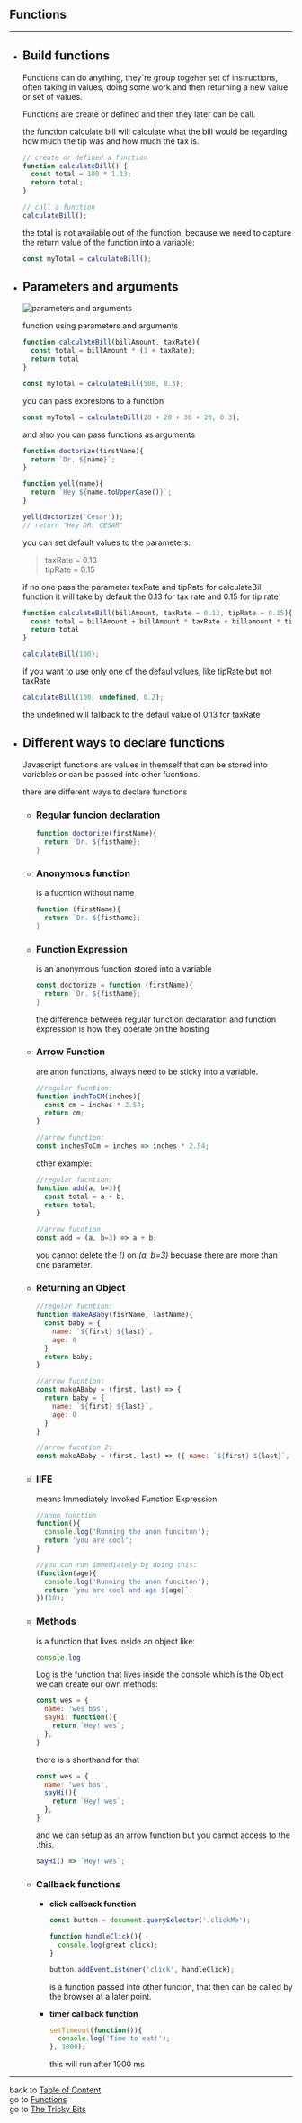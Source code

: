 
<a name="functions"></a>  
## **Functions**
---

<a name="buildFunctions"></a>
- ## Build functions
  Functions can do anything, they´re group togeher set of instructions, often taking in values, doing some work and then returning a new value or set of values.  

  Functions are create or defined and then they later can be call.

  the function calculate bill will calculate what the bill would be regarding how much the tip was and how much the tax is.


  ```js
  // create or defined a function
  function calculateBill() {
    const total = 100 * 1.13;
    return total;
  }

  // call a function
  calculateBill();
  ```

  the total is not available out of the function, because we need to capture the return value of the function into a variable:

  ```js
  const myTotal = calculateBill();
  ```

<a name="parametersArguments"></a>
- ## Parameters and arguments
  ![parameters and arguments](function-definition.jpg)
  
  function using parameters and arguments

  ```js
  function calculateBill(billAmount, taxRate){
    const total = billAmount * (1 + taxRate);
    return total
  }

  const myTotal = calculateBill(500, 0.3);
  ```
  you can pass expresions to a function

  ```js
  const myTotal = calculateBill(20 + 20 + 30 + 20, 0.3);
  ```

  and also you can pass functions as arguments

  ```js
  function doctorize(firstName){
    return `Dr. ${name}`;
  }  

  function yell(name){
    return `Hey ${name.toUpperCase()}`;
  }

  yell(doctorize('Cesar'));
  // return "Hey DR. CESAR"
  ```

  you can set default values to the parameters: 

  >taxRate = 0.13  
  >tipRate = 0.15  

  if no one pass the parameter taxRate and tipRate for calculateBill function it will take by default the 0.13 for tax rate and 0.15 for tip rate

  ```js
  function calculateBill(billAmount, taxRate = 0.13, tipRate = 0.15){
    const total = billAmount + billAmount * taxRate + billamount * tipRate;
    return total
  }

  calculateBill(100);
  ```

  if you want to use only one of the defaul values, like tipRate but not taxRate
  ```js
  calculateBill(100, undefined, 0.2);
  ```
  the undefined will fallback to the defaul value of 0.13 for taxRate

<a name="waysFunctions"></a>
- ## Different ways to declare functions
  
  Javascript functions are values in themself that can be stored into variables or can be passed into other fucntions.

  there are different ways to declare functions

  <a name="regular"></a> 
  - ### Regular funcion declaration

    ```js
    function doctorize(firstName){
      return `Dr. ${fistName};
    }
    ```

  <a name="anon"></a>   
  - ### Anonymous function 
    is a fucntion without name 

    ```js
    function (firstName){
      return `Dr. ${fistName};
    }
    ``` 

  <a name="expression"></a>   
  - ### Function Expression 
    is an anonymous function stored into a variable 

    ```js
    const doctorize = function (firstName){
      return `Dr. ${fistName};
    }
    ```    
    the difference between regular function declaration and function expression is how they operate on the hoisting

  <a name="arrow"></a>  
  - ### Arrow Function  
    are anon functions, always need to be sticky into a variable.

    ```js
    //regular fucntion:
    function inchToCM(inches){
      const cm = inches * 2.54;
      return cm;
    }

    //arrow function:
    const inchesToCm = inches => inches * 2.54;
    ```

    other example:

    ```js
    //regular fucntion:
    function add(a, b=3){
      const total = a + b;
      return total;
    }

    //arrow fucntion
    const add = (a, b=3) => a + b;
    ```

    you cannot delete the _()_ on _(a, b=3)_ becuase there are  more than one parameter.  

  <a name="returnObject"></a>
  - ### Returning an Object

    ```js
    //regular fucntion:
    function makeABaby(fisrName, lastName){
      const baby = {
        name: `${first} ${last}`,
        age: 0
      }
      return baby;
    }

    //arrow fucntion:
    const makeABaby = (first, last) => {
      return baby = {
        name: `${first} ${last}`,
        age: 0
      }
    }

    //arrow fucntion 2:
    const makeABaby = (first, last) => ({ name: `${first} ${last}`, age: 0 });
    ```

  <a name="iife"></a>
  - ### IIFE  
    means Immediately Invoked Function Expression  

      ```js
      //anon function
      function(){
        console.log('Running the anon funciton');
        return 'you are cool';
      }

      //you can run immediately by doing this:
      (function(age){
        console.log('Running the anon funciton');
        return `you are cool and age ${age}`;
      })(10);
      ```

  <a name="mothods"></a>
  - ### Methods  
      is a function that lives inside an object like:

      ```js
      console.log
      ```  

      Log is the function that lives inside the console which is the Object  
      we can create our own methods:

      ```js
      const wes = {
        name: 'wes bos',
        sayHi: function(){
          return `Hey! wes`;
        },
      }
      ```

      there is a shorthand for that

      ```js
      const wes = {
        name: 'wes bos',
        sayHi(){
          return `Hey! wes`;
        },
      }
      ```

      and we can setup as an arrow function but you cannot access to the .this.

      ```js
      sayHi() => `Hey! wes`;
      ```

  <a name="callback"></a>
  - ### Callback functions

    - **click callback function**

      ```js
      const button = document.querySelector('.clickMe');

      function handleClick(){
        console.log(great click);
      }

      button.addEventListener('click', handleClick);
      ```
      is a function passed into other funcion, that then can  be   called by the browser at a later point.

    - **timer callback function**

      ```js
      setTimeout(function()){
        console.log('Time to eat!');
      }, 1000);
      ```
      this will run after 1000 ms 


---
back to [Table of Content](tableOfContent.md)  
go to [Functions](functions.md)  
go to [The Tricky Bits](bits.md)
